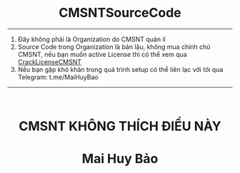<br/>
<div align="center">
  
# CMSNTSourceCode
</div>

--------------------------------------
1. Đây không phải là Organization do CMSNT quản lí
2. Source Code trong Organization là bản lậu, không mua chính chủ CMSNT, nếu bạn muốn active License thì có thể xem qua [CrackLicenseCMSNT](https://github.com/CMSNTSourceCode/CrackLicenseCMSNT)
3. Nếu bạn gặp khó khăn trong quá trình setup có thể liên lạc với tôi qua Telegram: t.me/MaiHuyBao
--------------------------------------

<br/>
<div align="center">
  
# CMSNT KHÔNG THÍCH ĐIỀU NÀY
# Mai Huy Bảo
</div>
